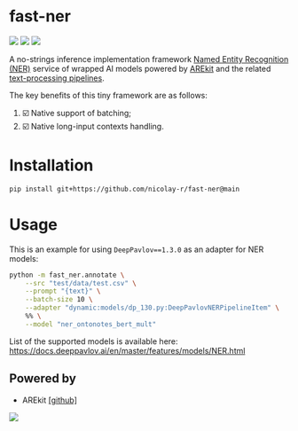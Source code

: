# fast-ner 
![](https://img.shields.io/badge/Python-3.9-brightgreen.svg)
![](https://img.shields.io/badge/AREkit-0.25.0-orange.svg)
[![](https://colab.research.google.com/assets/colab-badge.svg)](https://colab.research.google.com/github/nicolay-r/ner-service/blob/main/NER_annotation_service.ipynb)

A no-strings inference implementation framework [Named Entity Recognition (NER)](https://en.wikipedia.org/wiki/Named-entity_recognition) service of wrapped AI models powered by 
[AREkit](https://github.com/nicolay-r/AREkit) and the related [text-processing pipelines](https://github.com/nicolay-r/AREkit/wiki/Pipelines:-Text-Processing).

The key benefits of this tiny framework are as follows:
1. ☑️ Native support of batching;
2. ☑️ Native long-input contexts handling.

# Installation

```bash
pip install git+https://github.com/nicolay-r/fast-ner@main
```

# Usage

This is an example for using `DeepPavlov==1.3.0` as an adapter for NER models:

```bash
python -m fast_ner.annotate \
    --src "test/data/test.csv" \
    --prompt "{text}" \
    --batch-size 10 \
    --adapter "dynamic:models/dp_130.py:DeepPavlovNERPipelineItem" \
    %% \
    --model "ner_ontonotes_bert_mult"
```

List of the supported models is available here: https://docs.deeppavlov.ai/en/master/features/models/NER.html

## Powered by

* AREkit [[github]](https://github.com/nicolay-r/AREkit)

<p float="left">
<a href="https://github.com/nicolay-r/AREkit"><img src="https://github.com/nicolay-r/ARElight/assets/14871187/01232f7a-970f-416c-b7a4-1cda48506afe"/></a>
</p>
